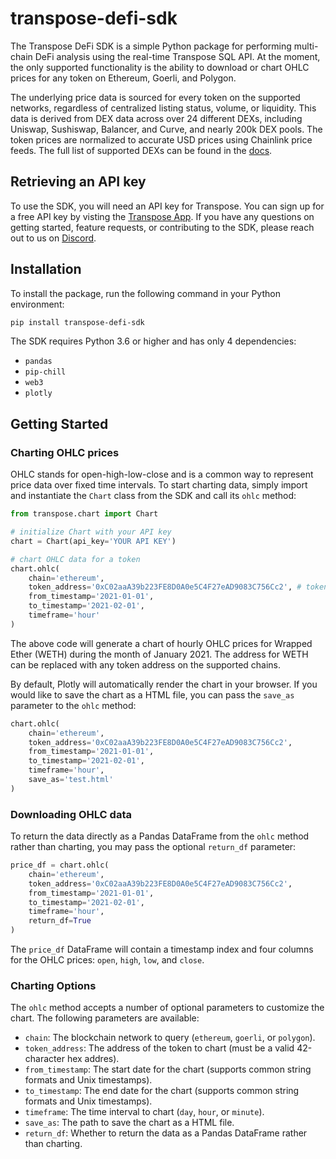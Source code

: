 # transpose-defi-sdk

The Transpose DeFi SDK is a simple Python package for performing multi-chain DeFi analysis using the real-time Transpose SQL API. At the moment, the only supported functionality is the ability to download or chart OHLC prices for any token on Ethereum, Goerli, and Polygon.

The underlying price data is sourced for every token on the supported networks, regardless of centralized listing status, volume, or liquidity. This data is derived from DEX data across over 24 different DEXs, including Uniswap, Sushiswap, Balancer, and Curve, and nearly 200k DEX pools. The token prices are normalized to accurate USD prices using Chainlink price feeds. The full list of supported DEXs can be found in the [docs](https://docs.transpose.io/sql/tables/protocol-layer/dex-swaps/smoothyswap_dex_swaps/).

## Retrieving an API key

To use the SDK, you will need an API key for Transpose. You can sign up for a free API key by visting the [Transpose App](https://app.transpose.io). If you have any questions on getting started, feature requests, or contributing to the SDK, please reach out to us on [Discord](http://discord.gg/transpose).

## Installation

To install the package, run the following command in your Python environment:

```bash
pip install transpose-defi-sdk
```

The SDK requires Python 3.6 or higher and has only 4 dependencies:

- `pandas`
- `pip-chill`
- `web3`
- `plotly`

## Getting Started

### Charting OHLC prices

OHLC stands for open-high-low-close and is a common way to represent price data over fixed time intervals. To start charting data, simply import and instantiate the `Chart` class from the SDK and call its `ohlc` method:

```python
from transpose.chart import Chart

# initialize Chart with your API key
chart = Chart(api_key='YOUR API KEY')

# chart OHLC data for a token
chart.ohlc(
    chain='ethereum', 
    token_address='0xC02aaA39b223FE8D0A0e5C4F27eAD9083C756Cc2', # token address for WETH
    from_timestamp='2021-01-01', 
    to_timestamp='2021-02-01', 
    timeframe='hour'
)
```

The above code will generate a chart of hourly OHLC prices for Wrapped Ether (WETH) during the month of January 2021. The address for WETH can be replaced with any token address on the supported chains.

By default, Plotly will automatically render the chart in your browser. If you would like to save the chart as a HTML file, you can pass the `save_as` parameter to the `ohlc` method:

```python
chart.ohlc(
    chain='ethereum', 
    token_address='0xC02aaA39b223FE8D0A0e5C4F27eAD9083C756Cc2', 
    from_timestamp='2021-01-01', 
    to_timestamp='2021-02-01', 
    timeframe='hour',
    save_as='test.html'
)
```

### Downloading OHLC data

To return the data directly as a Pandas DataFrame from the `ohlc` method rather than charting, you may pass the optional `return_df` parameter:

```python
price_df = chart.ohlc(
    chain='ethereum', 
    token_address='0xC02aaA39b223FE8D0A0e5C4F27eAD9083C756Cc2', 
    from_timestamp='2021-01-01', 
    to_timestamp='2021-02-01', 
    timeframe='hour',
    return_df=True
)
```

The `price_df` DataFrame will contain a timestamp index and four columns for the OHLC prices: `open`, `high`, `low`, and `close`.

### Charting Options

The `ohlc` method accepts a number of optional parameters to customize the chart. The following parameters are available:

- `chain`: The blockchain network to query (`ethereum`, `goerli`, or `polygon`).
- `token_address`: The address of the token to chart (must be a valid 42-character hex addres).
- `from_timestamp`: The start date for the chart (supports common string formats and Unix timestamps).
- `to_timestamp`: The end date for the chart (supports common string formats and Unix timestamps).
- `timeframe`: The time interval to chart (`day`, `hour`, or `minute`).
- `save_as`: The path to save the chart as a HTML file.
- `return_df`: Whether to return the data as a Pandas DataFrame rather than charting.
